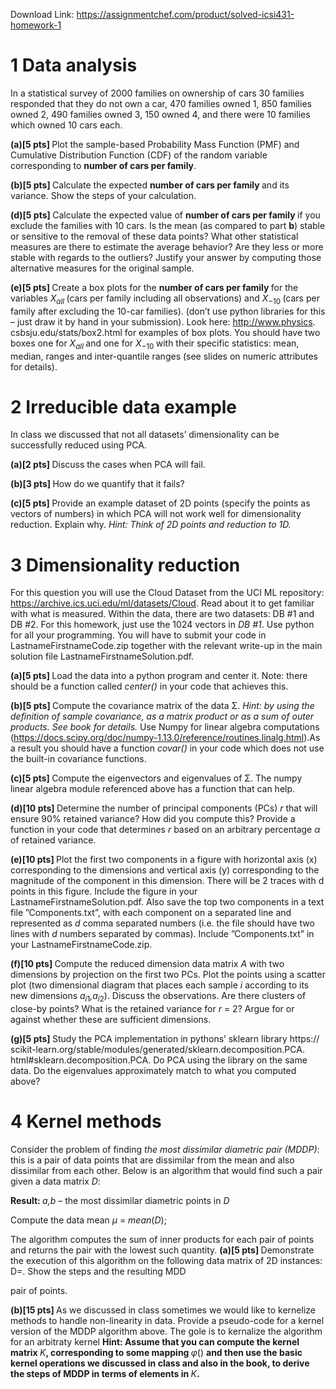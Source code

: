 Download Link: https://assignmentchef.com/product/solved-icsi431-homework-1
<br>
<h1>1        Data analysis</h1>

In a statistical survey of 2000 families on ownership of cars 30 families responded that they do not own a car, 470 families owned 1, 850 families owned 2, 490 families owned 3, 150 owned 4, and there were 10 families which owned 10 cars each.

<strong>(a)[5 pts] </strong>Plot the sample-based Probability Mass Function (PMF) and Cumulative Distribution Function (CDF) of the random variable corresponding to <strong>number of cars per family</strong>.

<strong>(b)[5 pts] </strong>Calculate the expected <strong>number of cars per family </strong>and its variance. Show the steps of your calculation.

<strong>(d)[5 pts] </strong>Calculate the expected value of <strong>number of cars per family </strong>if you exclude the families with 10 cars. Is the mean (as compared to part <strong>b</strong>) stable or sensitive to the removal of these data points? What other statistical measures are there to estimate the average behavior? Are they less or more stable with regards to the outliers? Justify your answer by computing those alternative measures for the original sample.

<strong>(e)[5 pts] </strong>Create a box plots for the <strong>number of cars per family </strong>for the variables <em>X<sub>all </sub></em>(cars per family including all observations) and <em>X</em><sub>−10 </sub>(cars per family after excluding the 10-car families). (don’t use python libraries for this – just draw it by hand in your submission). Look here: http://www.physics. csbsju.edu/stats/box2.html for examples of box plots. You should have two boxes one for <em>X<sub>all </sub></em>and one for <em>X</em><sub>−10 </sub>with their specific statistics: mean, median, ranges and inter-quantile ranges (see slides on numeric attributes for details).

<h1>2           Irreducible data example</h1>

In class we discussed that not all datasets’ dimensionality can be successfully reduced using PCA.

<strong>(a)[2 pts] </strong>Discuss the cases when PCA will fail.

<strong>(b)[3 pts] </strong>How do we quantify that it fails?

<strong>(c)[5 pts] </strong>Provide an example dataset of 2D points (specify the points as vectors of numbers) in which PCA will not work well for dimensionality reduction. Explain why. <em>Hint: Think of 2D points and reduction to 1D.</em>

<h1>3          Dimensionality reduction</h1>

For this question you will use the Cloud Dataset from the UCI ML repository: https://archive.ics.uci.edu/ml/datasets/Cloud. Read about it to get familiar with what is measured. Within the data, there are two datasets: DB #1 and DB #2. For this homework, just use the 1024 vectors in <em>DB #1</em>. Use python for all your programming. You will have to submit your code in LastnameFirstnameCode.zip together with the relevant write-up in the main solution file LastnameFirstnameSolution.pdf.

<strong>(a)[5 pts] </strong>Load the data into a python program and center it. Note: there should be a function called <em>center() </em>in your code that achieves this.

<strong>(b)[5 pts] </strong>Compute the covariance matrix of the data Σ. <em>Hint: by using the definition of sample covariance, as a matrix product or as a sum of outer products. See book for details. </em>Use Numpy for linear algebra computations (https://docs.scipy.org/doc/numpy-1.13.0/reference/routines.linalg.html).As a result you should have a function <em>covar() </em>in your code which does not use the built-in covariance functions.

<strong>(c)[5 pts] </strong>Compute the eigenvectors and eigenvalues of Σ. The numpy linear algebra module referenced above has a function that can help.

<strong>(d)[10 pts] </strong>Determine the number of principal components (PCs) <em>r </em>that will ensure 90% retained variance? How did you compute this? Provide a function in your code that determines <em>r </em>based on an arbitrary percentage <em>α </em>of retained variance.

<strong>(e)[10 pts] </strong>Plot the first two components in a figure with horizontal axis (x) corresponding to the dimensions and vertical axis (y) corresponding to the magnitude of the component in this dimension. There will be 2 traces with d points in this figure. Include the figure in your LastnameFirstnameSolution.pdf. Also save the top two components in a text file ”Components.txt”, with each component on a separated line and represented as <em>d </em>comma separated numbers (i.e. the file should have two lines with <em>d </em>numbers separated by commas). Include ”Components.txt” in your LastnameFirstnameCode.zip.

<strong>(f)[10 pts] </strong>Compute the reduced dimension data matrix <em>A </em>with two dimensions by projection on the first two PCs. Plot the points using a scatter plot (two dimensional diagram that places each sample <em>i </em>according to its new dimensions <em>a<sub>i</sub></em><sub>1</sub><em>,a<sub>i</sub></em><sub>2</sub>). Discuss the observations. Are there clusters of close-by points? What is the retained variance for <em>r </em>= 2? Argue for or against whether these are sufficient dimensions.

<strong>(g)[5 pts] </strong>Study the PCA implementation in pythons’ sklearn library https:// scikit-learn.org/stable/modules/generated/sklearn.decomposition.PCA. html#sklearn.decomposition.PCA. Do PCA using the library on the same data. Do the eigenvalues approximately match to what you computed above?

<h1>4           Kernel methods</h1>

Consider the problem of finding <em>the most dissimilar diametric pair (MDDP)</em>: this is a pair of data points that are dissimilar from the mean and also dissimilar from each other. Below is an algorithm that would find such a pair given a data matrix <em>D</em>:

<strong>Result: </strong><em>a,b </em>– the most dissimilar diametric points in <em>D</em>

Compute the data mean <em>µ </em>= <em>mean</em>(<em>D</em>);

The algorithm computes the sum of inner products for each pair of points and returns the pair with the lowest such quantity. <strong>(a)[5 pts] </strong>Demonstrate the execution of this algorithm on the following data matrix of 2D instances: D=. Show the steps and the resulting MDD

pair of points.

<strong>(b)[15 pts] </strong>As we discussed in class sometimes we would like to kernelize methods to handle non-linearity in data. Provide a pseudo-code for a kernel version of the MDDP algorithm above. The gole is to kernalize the algorithm for an arbitraty kernel <strong>Hint: Assume that you can compute the kernel matrix </strong><em>K</em><strong>, corresponding to some mapping </strong><em>φ</em>() <strong>and then use the basic kernel operations we discussed in class and also in the book, to derive the steps of MDDP in terms of elements in </strong><em>K</em><strong>.</strong>